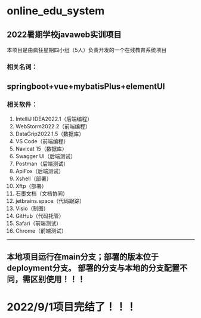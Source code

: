 # online_edu_system
## 2022暑期学校javaweb实训项目
本项目是由疯狂星期四小组（5人）负责开发的一个在线教育系统项目
### 相关名词：
springboot+vue+mybatisPlus+elementUI
---
### 相关软件：

1. IntelliJ IDEA2022.1（后端编程）
2. WebStorm2022.2（前端编程）
3. DataGrip2022.1.5（数据库）
4. VS Code（前端编程）
5. Navicat 15（数据库）
6. Swagger UI（后端测试）
7. Postman（后端测试）
8. ApiFox（后端测试）
9. Xshell（部署）
10. Xftp（部署）
11. 石墨文档（文档协同）
12. jetbrains.space（代码跟踪）
13. Visio（制图）
14. GitHub（代码托管）
15. Safari（前端测试）
16. Chrome（前端测试）
---
本地项目运行在main分支；部署的版本位于deployment分支。
部署的分支与本地的分支配置不同，需区别使用！！！
---
# 2022/9/1项目完结了！！！
